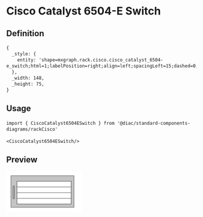 # Cisco Catalyst 6504-E Switch

## Definition

```
{
  _style: { 
    entity: 'shape=mxgraph.rack.cisco.cisco_catalyst_6504-e_switch;html=1;labelPosition=right;align=left;spacingLeft=15;dashed=0;shadow=0;fillColor=#ffffff;',
  },
  _width: 148,
  _height: 75,
}
```

## Usage

```
import { CiscoCatalyst6504ESwitch } from '@diac/standard-components-diagrams/rackCisco'

<CiscoCatalyst6504ESwitch/>
```

## Preview

<img src="./cisco-catalyst-6504-e-switch.png" width="200"/>
